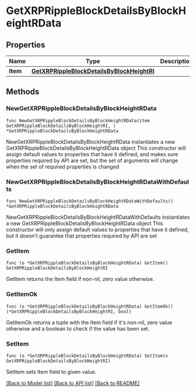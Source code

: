 # GetXRPRippleBlockDetailsByBlockHeightRData

## Properties

Name | Type | Description | Notes
------------ | ------------- | ------------- | -------------
**Item** | [**GetXRPRippleBlockDetailsByBlockHeightRI**](GetXRPRippleBlockDetailsByBlockHeightRI.md) |  | 

## Methods

### NewGetXRPRippleBlockDetailsByBlockHeightRData

`func NewGetXRPRippleBlockDetailsByBlockHeightRData(item GetXRPRippleBlockDetailsByBlockHeightRI, ) *GetXRPRippleBlockDetailsByBlockHeightRData`

NewGetXRPRippleBlockDetailsByBlockHeightRData instantiates a new GetXRPRippleBlockDetailsByBlockHeightRData object
This constructor will assign default values to properties that have it defined,
and makes sure properties required by API are set, but the set of arguments
will change when the set of required properties is changed

### NewGetXRPRippleBlockDetailsByBlockHeightRDataWithDefaults

`func NewGetXRPRippleBlockDetailsByBlockHeightRDataWithDefaults() *GetXRPRippleBlockDetailsByBlockHeightRData`

NewGetXRPRippleBlockDetailsByBlockHeightRDataWithDefaults instantiates a new GetXRPRippleBlockDetailsByBlockHeightRData object
This constructor will only assign default values to properties that have it defined,
but it doesn't guarantee that properties required by API are set

### GetItem

`func (o *GetXRPRippleBlockDetailsByBlockHeightRData) GetItem() GetXRPRippleBlockDetailsByBlockHeightRI`

GetItem returns the Item field if non-nil, zero value otherwise.

### GetItemOk

`func (o *GetXRPRippleBlockDetailsByBlockHeightRData) GetItemOk() (*GetXRPRippleBlockDetailsByBlockHeightRI, bool)`

GetItemOk returns a tuple with the Item field if it's non-nil, zero value otherwise
and a boolean to check if the value has been set.

### SetItem

`func (o *GetXRPRippleBlockDetailsByBlockHeightRData) SetItem(v GetXRPRippleBlockDetailsByBlockHeightRI)`

SetItem sets Item field to given value.



[[Back to Model list]](../README.md#documentation-for-models) [[Back to API list]](../README.md#documentation-for-api-endpoints) [[Back to README]](../README.md)


